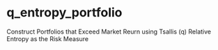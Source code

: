 # q_entropy_portfolio
Construct Portfolios that Exceed Market Reurn using Tsallis (q) Relative Entropy as the Risk Measure
